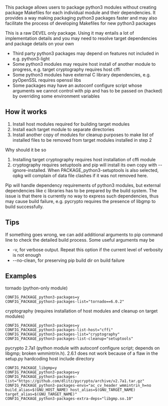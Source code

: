 This package allows users to package python3 modules without creating package
Makefiles for each individual module and their dependencies.  It provides a
way making packaging python3 packages faster and may also facilitate the process
of developing Makefiles for new python3 packages

This is a raw DEVEL only package.  Using it may entails a lot of implementation
details and you may need to resolve target dependencies and package details on
your own

- Third party python3 packages may depend on features not included in e.g.
  python3-light
- Some python3 modules may require host install of another module to progress,
  e.g. target cryptography requires host cffi
- Some python3 modules have external C library dependencies, e.g. pyOpenSSL
  requires openssl libs
- Some packages may have an autoconf configure script whose arguments we
  cannot control with pip and has to be passed on (hacked) by overriding some
  environment variables

## How it works

1. Install host modules required for building target modules
2. Install each target module to separate directories
3. Install another copy of modules for cleanup purposes to make list of
   installed files to be removed from target modules installed in step 2

Why should it be so

1. Installing target cryptography requires host installation of cffi module
2. cryptography requires setuptools and pip will install its own copy with
   --ignore-installed.  When PACKAGE_python3-setuptools is also selected, opkg
   will complain of data file clashes if it was not removed here.

Pip will handle dependency requirements of python3 modules, but external
dependencies like c libraries has to be prepared by the build system.  The
issue is that there is currently no way to express such dependencies, thus may
cause build failure, e.g. pycrypto requires the presence of libgmp to build
successfully.

## Tips

If something goes wrong, we can add additional arguments to pip command
line to check the detailed build process.  Some useful arguments may be

- -v, for verbose output.  Repeat this option if the current level of
  verbosity is not enough
- --no-clean, for preserving pip build dir on build failure

## Examples

tornado (python-only module)

	CONFIG_PACKAGE_python3-packages=y
	CONFIG_PACKAGE_python3-packages-list="tornado==6.0.2"

cryptography (requires installation of host modules and cleanup on target modules)

	CONFIG_PACKAGE_python3-packages=y
	CONFIG_PACKAGE_python3-packages-list-host="cffi"
	CONFIG_PACKAGE_python3-packages-list="cryptography"
	CONFIG_PACKAGE_python3-packages-list-cleanup="setuptools"

pycrypto 2.7a1 (python module with autoconf configure script; depends on
libgmp; broken wmmintrin.h).  2.6.1 does not work because of a flaw in
the setup.py hardcoding host include directory

	CONFIG_PACKAGE_libgmp=y
	CONFIG_PACKAGE_python3-packages=y
	CONFIG_PACKAGE_python3-packages-list="https://github.com/dlitz/pycrypto/archive/v2.7a1.tar.gz"
	CONFIG_PACKAGE_python3-packages-envs="ac_cv_header_wmmintrin_h=no build_alias=$(GNU_HOST_NAME) host_alias=$(GNU_TARGET_NAME) target_alias=$(GNU_TARGET_NAME)"
	CONFIG_PACKAGE_python3-packages-extra-deps="libgmp.so.10"

